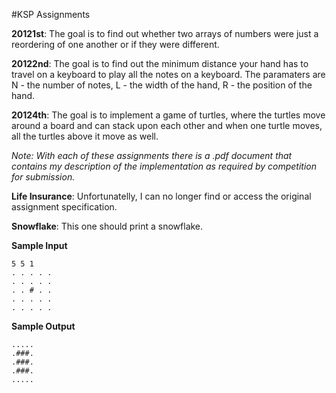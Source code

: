 #KSP Assignments

**20121st**: The goal is to find out whether two arrays of numbers were just a reordering of one another or if they were different.

**20122nd**: The goal is to find out the minimum distance your hand has to travel on a keyboard to play all the notes on a keyboard. The paramaters are N - the number of notes, L - the width of the hand, R - the position of the hand.

**20124th**: The goal is to implement a game of turtles, where the turtles move around a board and can stack upon each other and when one turtle moves, all the turtles above it move as well.

*Note: With each of these assignments there is a .pdf document that contains my description of the implementation as required by competition for submission.*

**Life Insurance**: Unfortunatelly, I can no longer find or access the original assignment specification.

**Snowflake**: This one should print a  snowflake.

**Sample Input**

```
5 5 1
. . . . .
. . . . .
. . # . .
. . . . .
. . . . .
```

**Sample Output**

```
.....
.###.
.###.
.###.
.....
```
